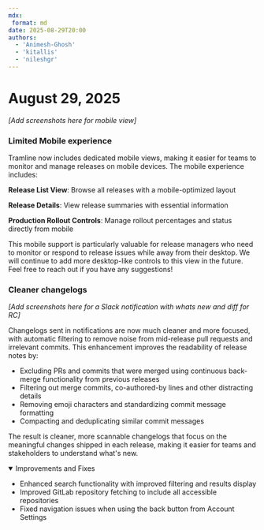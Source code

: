 ```yaml
---
mdx:
 format: md
date: 2025-08-29T20:00
authors:
  - 'Animesh-Ghosh'
  - 'kitallis'
  - 'nileshgr'
---
```


# August 29, 2025

_[Add screenshots here for mobile view]_

### Limited Mobile experience

Tramline now includes dedicated mobile views, making it easier for teams to monitor and manage releases on mobile devices. The mobile experience includes:

**Release List View**: Browse all releases with a mobile-optimized layout

**Release Details**: View release summaries with essential information

**Production Rollout Controls**: Manage rollout percentages and status directly from mobile

This mobile support is particularly valuable for release managers who need to monitor or respond to release issues while away from their desktop. We will continue to add more desktop-like controls to this view in the future. Feel free to reach out if you have any suggestions!

### Cleaner changelogs

_[Add screenshots here for a Slack notification with whats new and diff for RC]_

Changelogs sent in notifications are now much cleaner and more focused, with automatic filtering to remove noise from mid-release pull requests and irrelevant commits. This enhancement improves the readability of release notes by:

- Excluding PRs and commits that were merged using continuous back-merge functionality from previous releases
- Filtering out merge commits, co-authored-by lines and other distracting details
- Removing emoji characters and standardizing commit message formatting
- Compacting and deduplicating similar commit messages

The result is cleaner, more scannable changelogs that focus on the meaningful changes shipped in each release, making it easier for teams and stakeholders to understand what's new.

<details open>
<summary>Improvements and Fixes</summary>

- Enhanced search functionality with improved filtering and results display
- Improved GitLab repository fetching to include all accessible repositories
- Fixed navigation issues when using the back button from Account Settings

</details>



<!-- truncate -->

